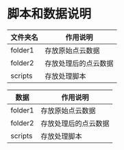 # 脚本和数据说明

| 文件夹名      | 作用说明               |
| ------------ | ---------------------- |
| folder1      | 存放原始点云数据        |
| folder2      | 存放处理后的点云数据    |
| scripts      | 存放处理脚本            |

| 数据      | 作用说明               |
| ------------ | ---------------------- |
| folder1      | 存放原始点云数据        |
| folder2      | 存放处理后的点云数据    |
| scripts      | 存放处理脚本            |